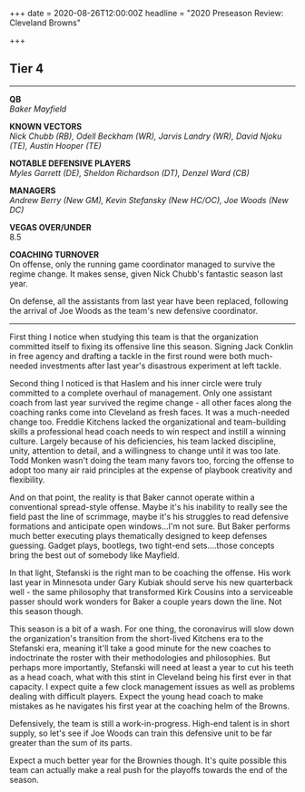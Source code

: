 +++
date = 2020-08-26T12:00:00Z
headline = "2020 Preseason Review: Cleveland Browns"

+++
## Tier 4

***

**QB**  
_Baker Mayfield_

**KNOWN VECTORS**  
_Nick Chubb (RB), Odell Beckham (WR), Jarvis Landry (WR), David Njoku (TE), Austin Hooper (TE)_

**NOTABLE DEFENSIVE PLAYERS**  
_Myles Garrett (DE), Sheldon Richardson (DT), Denzel Ward (CB)_

**MANAGERS**  
_Andrew Berry (New GM), Kevin Stefansky (New HC/OC), Joe Woods (New DC)_

**VEGAS OVER/UNDER**  
8\.5

**COACHING TURNOVER**  
On offense, only the running game coordinator managed to survive the regime change. It makes sense, given Nick Chubb's fantastic season last year.

On defense, all the assistants from last year have been replaced, following the arrival of Joe Woods as the team's new defensive coordinator.

***

First thing I notice when studying this team is that the organization committed itself to fixing its offensive line this season. Signing Jack Conklin in free agency and drafting a tackle in the first round were both much-needed investments after last year's disastrous experiment at left tackle.

Second thing I noticed is that Haslem and his inner circle were truly committed to a complete overhaul of management. Only one assistant coach from last year survived the regime change - all other faces along the coaching ranks come into Cleveland as fresh faces. It was a much-needed change too. Freddie Kitchens lacked the organizational and team-building skills a professional head coach needs to win respect and instill a winning culture. Largely because of his deficiencies, his team lacked discipline, unity, attention to detail, and a willingness to change until it was too late. Todd Monken wasn't doing the team many favors too, forcing the offense to adopt too many air raid principles at the expense of playbook creativity and flexibility.

And on that point, the reality is that Baker cannot operate within a conventional spread-style offense. Maybe it's his inability to really see the field past the line of scrimmage, maybe it's his struggles to read defensive formations and anticipate open windows...I'm not sure. But Baker performs much better executing plays thematically designed to keep defenses guessing. Gadget plays, bootlegs, two tight-end sets....those concepts bring the best out of somebody like Mayfield.

In that light, Stefanski is the right man to be coaching the offense. His work last year in Minnesota under Gary Kubiak should serve his new quarterback well - the same philosophy that transformed Kirk Cousins into a serviceable passer should work wonders for Baker a couple years down the line. Not this season though.

This season is a bit of a wash. For one thing, the coronavirus will slow down the organization's transition from the short-lived Kitchens era to the Stefanski era, meaning it'll take a good minute for the new coaches to indoctrinate the roster with their methodologies and philosophies. But perhaps more importantly, Stefanski will need at least a year to cut his teeth as a head coach, what with this stint in Cleveland being his first ever in that capacity. I expect quite a few clock management issues as well as problems dealing with difficult players. Expect the young head coach to make mistakes as he navigates his first year at the coaching helm of the Browns.

Defensively, the team is still a work-in-progress. High-end talent is in short supply, so let's see if Joe Woods can train this defensive unit to be far greater than the sum of its parts.

Expect a much better year for the Brownies though. It's quite possible this team can actually make a real push for the playoffs towards the end of the season.